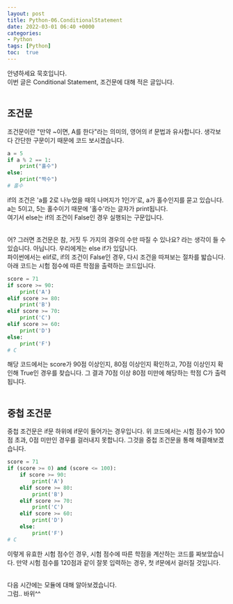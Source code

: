 ```yaml
---
layout: post
title: Python-06.ConditionalStatement
date: 2022-03-01 06:40 +0000
categories:
- Python
tags: [Python]
toc:  true
---
```


안녕하세요 묵호입니다.<br>
이번 글은 Conditional Statement, 조건문에 대해 적은 글입니다.<br><br>

## 조건문<br>
조건문이란 "만약 ~이면, A를 한다"라는 의미의, 영어의 if 문법과 유사합니다. 생각보다 간단한 구문이기 때문에 코드 보시겠습니다.

```Python
a = 5
if a % 2 == 1:
    print("홀수")
else:
    print("짝수")
# 홀수
```
if의 조건은 'a를 2로 나누었을 때의 나머지가 1인가'로, a가 홀수인지를 묻고 있습니다. a는 5이고, 5는 홀수이기 때문에 '홀수'라는 글자가 print됩니다.<br>
여기서 else는 if의 조건이 False인 경우 실행되는 구문입니다.<br><br>

어? 그러면 조건문은 참, 거짓 두 가지의 경우의 수만 따질 수 있나요? 라는 생각이 들 수 있습니다. 아닙니다. 우리에게는 else if가 있답니다.<br>
파이썬에서는 elif로, if의 조건이 False인 경우, 다시 조건을 따져보는 절차를 밟습니다. 아래 코드는 시험 점수에 따른 학점을 출력하는 코드입니다.

```python
score = 71
if score >= 90:
    print('A')
elif score >= 80:
    print('B')
elif score >= 70:
    print('C')
elif score >= 60:
    print('D')
else:
    print('F')
# C
```
해당 코드에서는 score가 90점 이상인지, 80점 이상인지 확인하고, 70점 이상인지 확인해 True인 경우를 찾습니다. 그 결과 70점 이상 80점 미만에 해당하는 학점 C가 출력됩니다.<br><br>

## 중첩 조건문
중첩 조건문은 if문 하위에 if문이 들어가는 경우입니다. 위 코드에서는 시험 점수가 100점 초과, 0점 미만인 경우를 걸러내지 못합니다. 그것을 중첩 조건문을 통해 해결해보겠습니다.

```python
score = 71
if (score >= 0) and (score <= 100):
    if score >= 90:
        print('A')
    elif score >= 80:
        print('B')
    elif score >= 70:
        print('C')
    elif score >= 60:
        print('D')
    else:
        print('F')
# C
```
이렇게 유효한 시험 점수인 경우, 시험 점수에 따른 학점을 계산하는 코드를 짜보았습니다. 만약 시험 점수를 120점과 같이 잘못 입력하는 경우, 첫 if문에서 걸러질 것입니다.<br><br>


다음 시간에는 모듈에 대해 알아보겠습니다.<br>
그럼.. 바위^^<br>